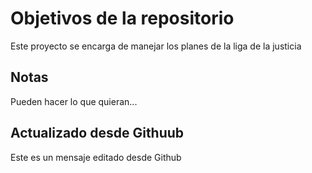 # Objetivos de la repositorio

Este proyecto se encarga de manejar los planes de la liga de la justicia


## Notas
Pueden hacer lo que quieran...

## Actualizado desde Githuub
Este es un mensaje editado desde Github
